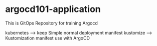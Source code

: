 # argocd101-application
This is GitOps Repository for training Argocd

kubernetes  --> keep Simple normal deployment manifest
kustomize  --> Kustomization manifest use with ArgoCD 
